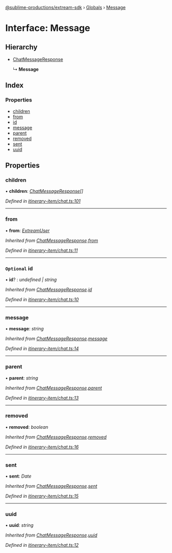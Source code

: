 [@sublime-productions/extream-sdk](../README.md) › [Globals](../globals.md) › [Message](message.md)

# Interface: Message

## Hierarchy

* [ChatMessageResponse](chatmessageresponse.md)

  ↳ **Message**

## Index

### Properties

* [children](message.md#children)
* [from](message.md#from)
* [id](message.md#optional-id)
* [message](message.md#message)
* [parent](message.md#parent)
* [removed](message.md#removed)
* [sent](message.md#sent)
* [uuid](message.md#uuid)

## Properties

###  children

• **children**: *[ChatMessageResponse](chatmessageresponse.md)[]*

*Defined in [itinerary-item/chat.ts:101](https://github.com/Extream-SaaS/ex-sdk/blob/d44c660/src/itinerary-item/chat.ts#L101)*

___

###  from

• **from**: *[ExtreamUser](extreamuser.md)*

*Inherited from [ChatMessageResponse](chatmessageresponse.md).[from](chatmessageresponse.md#from)*

*Defined in [itinerary-item/chat.ts:11](https://github.com/Extream-SaaS/ex-sdk/blob/d44c660/src/itinerary-item/chat.ts#L11)*

___

### `Optional` id

• **id**? : *undefined | string*

*Inherited from [ChatMessageResponse](chatmessageresponse.md).[id](chatmessageresponse.md#optional-id)*

*Defined in [itinerary-item/chat.ts:10](https://github.com/Extream-SaaS/ex-sdk/blob/d44c660/src/itinerary-item/chat.ts#L10)*

___

###  message

• **message**: *string*

*Inherited from [ChatMessageResponse](chatmessageresponse.md).[message](chatmessageresponse.md#message)*

*Defined in [itinerary-item/chat.ts:14](https://github.com/Extream-SaaS/ex-sdk/blob/d44c660/src/itinerary-item/chat.ts#L14)*

___

###  parent

• **parent**: *string*

*Inherited from [ChatMessageResponse](chatmessageresponse.md).[parent](chatmessageresponse.md#parent)*

*Defined in [itinerary-item/chat.ts:13](https://github.com/Extream-SaaS/ex-sdk/blob/d44c660/src/itinerary-item/chat.ts#L13)*

___

###  removed

• **removed**: *boolean*

*Inherited from [ChatMessageResponse](chatmessageresponse.md).[removed](chatmessageresponse.md#removed)*

*Defined in [itinerary-item/chat.ts:16](https://github.com/Extream-SaaS/ex-sdk/blob/d44c660/src/itinerary-item/chat.ts#L16)*

___

###  sent

• **sent**: *Date*

*Inherited from [ChatMessageResponse](chatmessageresponse.md).[sent](chatmessageresponse.md#sent)*

*Defined in [itinerary-item/chat.ts:15](https://github.com/Extream-SaaS/ex-sdk/blob/d44c660/src/itinerary-item/chat.ts#L15)*

___

###  uuid

• **uuid**: *string*

*Inherited from [ChatMessageResponse](chatmessageresponse.md).[uuid](chatmessageresponse.md#uuid)*

*Defined in [itinerary-item/chat.ts:12](https://github.com/Extream-SaaS/ex-sdk/blob/d44c660/src/itinerary-item/chat.ts#L12)*
